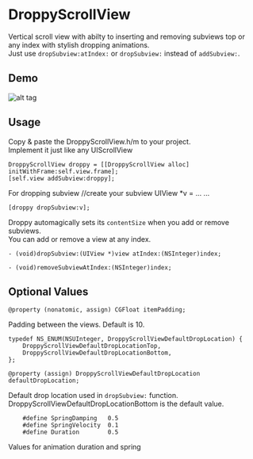DroppyScrollView
================

Vertical scroll view with abilty to inserting and removing subviews top or any index with stylish dropping animations.<br>
Just use `dropSubview:atIndex:` or `dropSubview:` instead of `addSubview:`.

Demo
----

![alt tag](https://raw.githubusercontent.com/cemolcay/DroppyScrollView/master/demo.gif)

Usage
-----

Copy & paste the DroppyScrollView.h/m to your project. <br>
Implement it just like any UIScrollView

    DroppyScrollView droppy = [[DroppyScrollView alloc] initWithFrame:self.view.frame];
    [self.view addSubview:droppy];


For dropping subview
    //create your subview
    UIView *v = ...
    ...
    
    [droppy dropSubview:v];


Droppy automagically sets its `contentSize` when you add or remove subviews.
<br>
You can add or remove a view at any index.

    - (void)dropSubview:(UIView *)view atIndex:(NSInteger)index;
    
    - (void)removeSubviewAtIndex:(NSInteger)index;

Optional Values
---------------

    @property (nonatomic, assign) CGFloat itemPadding;
  
  Padding between the views.
  Default is 10.


    typedef NS_ENUM(NSUInteger, DroppyScrollViewDefaultDropLocation) {
        DroppyScrollViewDefaultDropLocationTop,
        DroppyScrollViewDefaultDropLocationBottom,
    };
    
    @property (assign) DroppyScrollViewDefaultDropLocation defaultDropLocation;
  
  Default drop location used in `dropSubview:` function.
  DroppyScrollViewDefaultDropLocationBottom is the default value.
  
  
        #define SpringDamping   0.5
        #define SpringVelocity  0.1
        #define Duration        0.5

  Values for animation duration and spring  





